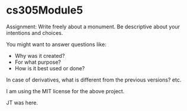 # cs305Module5
Assignment:
Write freely about a monument.
Be descriptive about your intentions and choices.

You might want to answer questions like:
 - Why was it created?
 - For what purpose?
 - How is it best used or done?

In case of derivatives, what is different from the previous versions? etc.

I am using the MIT license for the above project.

JT was here.
